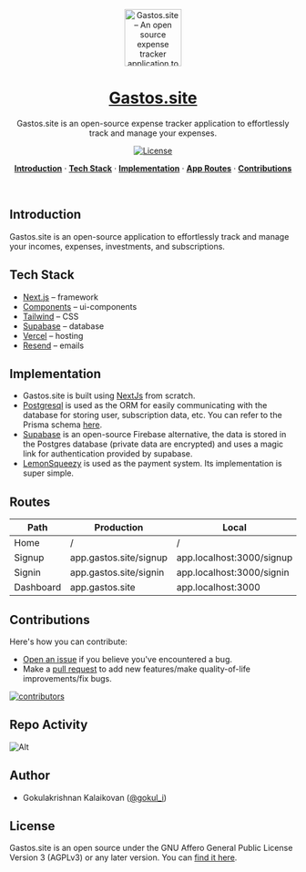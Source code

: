 <a href="https://gastos.site">
<p align="center"><img alt="Gastos.site – An open source expense tracker application to track your incomes, investments, subscriptions, and expenses at ease." width="100" height="100" src="./public/icons/logo.svg"></p>
  <h1 align="center">Gastos.site</h1>
</a>

<p align="center">
  Gastos.site is an open-source expense tracker application to effortlessly track and manage your expenses.
</p>

<p align="center">
  <a href="https://github.com/gokulkrishh/gastos.site/blob/main/LICENSE">
    <img src="https://img.shields.io/github/license/gokulkrishh/gastos.site?label=license&logo=github&color=f80&logoColor=fff" alt="License" />
  </a>
</p>

<p align="center">
  <a href="#introduction"><strong>Introduction</strong></a> ·
  <a href="#tech-stack"><strong>Tech Stack</strong></a> ·
  <a href="#implementation"><strong>Implementation</strong></a> ·
  <a href="#routes"><strong>App Routes</strong></a> ·
  <a href="#contributions"><strong>Contributions</strong></a>
</p>
<br/>

## Introduction

Gastos.site is an open-source application to effortlessly track and manage your incomes, expenses, investments, and subscriptions.

## Tech Stack

- [Next.js](https://nextjs.org/) – framework
- [Components](https://ui.shadcn.com/) – ui-components
- [Tailwind](https://tailwindcss.com/) – CSS
- [Supabase](https://supabase.com/) – database
- [Vercel](https://vercel.com/) – hosting
- [Resend](https://resend.com/) – emails

## Implementation

- Gastos.site is built using [NextJs](https://nextjs.org) from scratch.
- [Postgresql](https://www.postgresql.org/) is used as the ORM for easily communicating with the database for storing user, subscription data, etc. You can refer to the Prisma schema [here](/prisma/schema.prisma).
- [Supabase](https://supabase.com/) is an open-source Firebase alternative, the data is stored in the Postgres database (private data are encrypted) and uses a magic link for authentication provided by supabase.
- [LemonSqueezy](https://lemonsqueezy.com/) is used as the payment system. Its implementation is super simple.

## Routes

| Path      | Production             | Local                     |
| --------- | ---------------------- | ------------------------- |
| Home      | /                      | /                         |
| Signup    | app.gastos.site/signup | app.localhost:3000/signup |
| Signin    | app.gastos.site/signin | app.localhost:3000/signin |
| Dashboard | app.gastos.site        | app.localhost:3000        |

## Contributions

Here's how you can contribute:

- [Open an issue](https://github.com/gokulkrishh/gastos.site/issues) if you believe you've encountered a bug.
- Make a [pull request](https://github.com/gokulkrishh/gastos.site/pull) to add new features/make quality-of-life improvements/fix bugs.

<a href="https://github.com/gokulkrishh/gastos.site/graphs/contributors">
  <img src="https://contrib.rocks/image?repo=gokulkrishh/gastos.site" alt="contributors" />
</a>

## Repo Activity

![Alt](https://repobeats.axiom.co/api/embed/39144a92441882ef68fb1adf1c8166e1d6dfdb79.svg 'Repobeats analytics image')

## Author

- Gokulakrishnan Kalaikovan ([@gokul_i](https://twitter.com/gokul_i))

## License

Gastos.site is an open source under the GNU Affero General Public License Version 3 (AGPLv3) or any later version. You can [find it here](https://github.com/gokulkrishh/gastos.site/blob/main/LICENSE).
